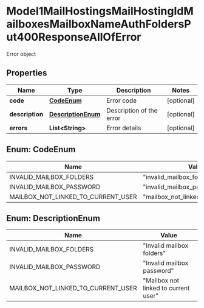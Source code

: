 

# Model1MailHostingsMailHostingIdMailboxesMailboxNameAuthFoldersPut400ResponseAllOfError

Error object

## Properties

| Name | Type | Description | Notes |
|------------ | ------------- | ------------- | -------------|
|**code** | [**CodeEnum**](#CodeEnum) | Error code |  [optional] |
|**description** | [**DescriptionEnum**](#DescriptionEnum) | Description of the error |  [optional] |
|**errors** | **List&lt;String&gt;** | Error details |  [optional] |



## Enum: CodeEnum

| Name | Value |
|---- | -----|
| INVALID_MAILBOX_FOLDERS | &quot;invalid_mailbox_folders&quot; |
| INVALID_MAILBOX_PASSWORD | &quot;invalid_mailbox_password&quot; |
| MAILBOX_NOT_LINKED_TO_CURRENT_USER | &quot;mailbox_not_linked_to_current_user&quot; |



## Enum: DescriptionEnum

| Name | Value |
|---- | -----|
| INVALID_MAILBOX_FOLDERS | &quot;Invalid mailbox folders&quot; |
| INVALID_MAILBOX_PASSWORD | &quot;Invalid mailbox password&quot; |
| MAILBOX_NOT_LINKED_TO_CURRENT_USER | &quot;Mailbox not linked to current user&quot; |



